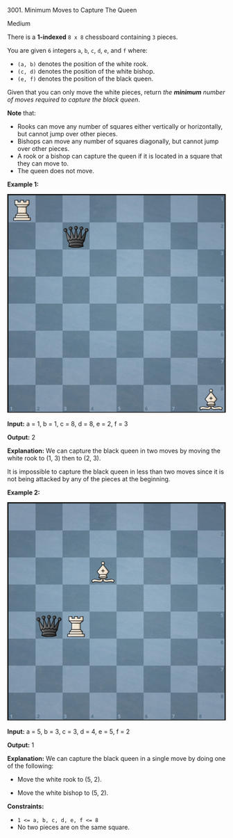 3001\. Minimum Moves to Capture The Queen

Medium

There is a **1-indexed** `8 x 8` chessboard containing `3` pieces.

You are given `6` integers `a`, `b`, `c`, `d`, `e`, and `f` where:

*   `(a, b)` denotes the position of the white rook.
*   `(c, d)` denotes the position of the white bishop.
*   `(e, f)` denotes the position of the black queen.

Given that you can only move the white pieces, return _the **minimum** number of moves required to capture the black queen_.

**Note** that:

*   Rooks can move any number of squares either vertically or horizontally, but cannot jump over other pieces.
*   Bishops can move any number of squares diagonally, but cannot jump over other pieces.
*   A rook or a bishop can capture the queen if it is located in a square that they can move to.
*   The queen does not move.

**Example 1:**

![](ex1.png)

**Input:** a = 1, b = 1, c = 8, d = 8, e = 2, f = 3

**Output:** 2

**Explanation:** We can capture the black queen in two moves by moving the white rook to (1, 3) then to (2, 3).

It is impossible to capture the black queen in less than two moves since it is not being attacked by any of the pieces at the beginning. 

**Example 2:**

![](ex2.png)

**Input:** a = 5, b = 3, c = 3, d = 4, e = 5, f = 2

**Output:** 1

**Explanation:** We can capture the black queen in a single move by doing one of the following:

- Move the white rook to (5, 2).

- Move the white bishop to (5, 2). 

**Constraints:**

*   `1 <= a, b, c, d, e, f <= 8`
*   No two pieces are on the same square.